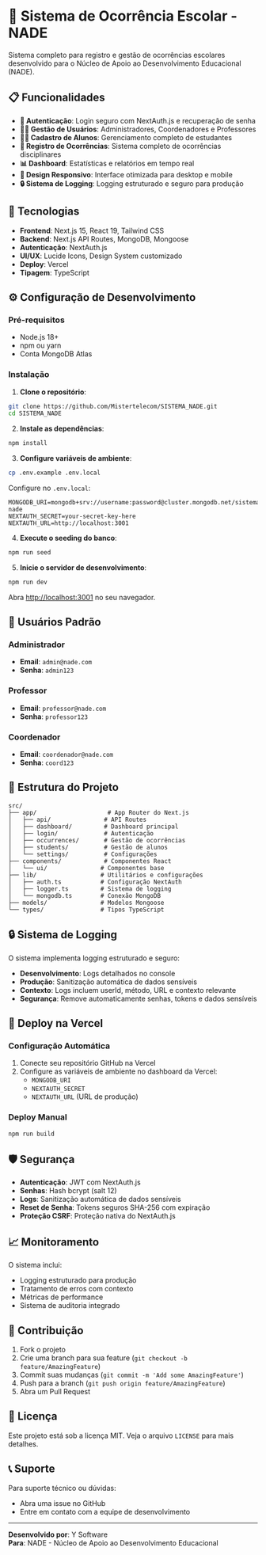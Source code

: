 # 🏫 Sistema de Ocorrência Escolar - NADE

Sistema completo para registro e gestão de ocorrências escolares desenvolvido para o Núcleo de Apoio ao Desenvolvimento Educacional (NADE).

## 📋 Funcionalidades

- **👤 Autenticação**: Login seguro com NextAuth.js e recuperação de senha
- **👨‍🏫 Gestão de Usuários**: Administradores, Coordenadores e Professores
- **👨‍🎓 Cadastro de Alunos**: Gerenciamento completo de estudantes
- **📝 Registro de Ocorrências**: Sistema completo de ocorrências disciplinares
- **📊 Dashboard**: Estatísticas e relatórios em tempo real
- **📱 Design Responsivo**: Interface otimizada para desktop e mobile
- **🔒 Sistema de Logging**: Logging estruturado e seguro para produção

## 🚀 Tecnologias

- **Frontend**: Next.js 15, React 19, Tailwind CSS
- **Backend**: Next.js API Routes, MongoDB, Mongoose
- **Autenticação**: NextAuth.js
- **UI/UX**: Lucide Icons, Design System customizado
- **Deploy**: Vercel
- **Tipagem**: TypeScript

## ⚙️ Configuração de Desenvolvimento

### Pré-requisitos
- Node.js 18+ 
- npm ou yarn
- Conta MongoDB Atlas

### Instalação

1. **Clone o repositório**:
```bash
git clone https://github.com/Mistertelecom/SISTEMA_NADE.git
cd SISTEMA_NADE
```

2. **Instale as dependências**:
```bash
npm install
```

3. **Configure variáveis de ambiente**:
```bash
cp .env.example .env.local
```

Configure no `.env.local`:
```env
MONGODB_URI=mongodb+srv://username:password@cluster.mongodb.net/sistema-nade
NEXTAUTH_SECRET=your-secret-key-here
NEXTAUTH_URL=http://localhost:3001
```

4. **Execute o seeding do banco**:
```bash
npm run seed
```

5. **Inicie o servidor de desenvolvimento**:
```bash
npm run dev
```

Abra [http://localhost:3001](http://localhost:3001) no seu navegador.

## 👤 Usuários Padrão

### Administrador
- **Email**: `admin@nade.com`
- **Senha**: `admin123`

### Professor
- **Email**: `professor@nade.com`
- **Senha**: `professor123`

### Coordenador
- **Email**: `coordenador@nade.com`
- **Senha**: `coord123`

## 📁 Estrutura do Projeto

```
src/
├── app/                    # App Router do Next.js
│   ├── api/               # API Routes
│   ├── dashboard/         # Dashboard principal
│   ├── login/             # Autenticação
│   ├── occurrences/       # Gestão de ocorrências
│   ├── students/          # Gestão de alunos
│   └── settings/          # Configurações
├── components/            # Componentes React
│   └── ui/               # Componentes base
├── lib/                  # Utilitários e configurações
│   ├── auth.ts           # Configuração NextAuth
│   ├── logger.ts         # Sistema de logging
│   └── mongodb.ts        # Conexão MongoDB
├── models/               # Modelos Mongoose
└── types/                # Tipos TypeScript
```

## 🔒 Sistema de Logging

O sistema implementa logging estruturado e seguro:

- **Desenvolvimento**: Logs detalhados no console
- **Produção**: Sanitização automática de dados sensíveis
- **Contexto**: Logs incluem userId, método, URL e contexto relevante
- **Segurança**: Remove automaticamente senhas, tokens e dados sensíveis

## 📱 Deploy na Vercel

### Configuração Automática
1. Conecte seu repositório GitHub na Vercel
2. Configure as variáveis de ambiente no dashboard da Vercel:
   - `MONGODB_URI`
   - `NEXTAUTH_SECRET`
   - `NEXTAUTH_URL` (URL de produção)

### Deploy Manual
```bash
npm run build
```

## 🛡️ Segurança

- **Autenticação**: JWT com NextAuth.js
- **Senhas**: Hash bcrypt (salt 12)
- **Logs**: Sanitização automática de dados sensíveis
- **Reset de Senha**: Tokens seguros SHA-256 com expiração
- **Proteção CSRF**: Proteção nativa do NextAuth.js

## 📈 Monitoramento

O sistema inclui:
- Logging estruturado para produção
- Tratamento de erros com contexto
- Métricas de performance
- Sistema de auditoria integrado

## 🤝 Contribuição

1. Fork o projeto
2. Crie uma branch para sua feature (`git checkout -b feature/AmazingFeature`)
3. Commit suas mudanças (`git commit -m 'Add some AmazingFeature'`)
4. Push para a branch (`git push origin feature/AmazingFeature`)
5. Abra um Pull Request

## 📄 Licença

Este projeto está sob a licença MIT. Veja o arquivo `LICENSE` para mais detalhes.

## 📞 Suporte

Para suporte técnico ou dúvidas:
- Abra uma issue no GitHub
- Entre em contato com a equipe de desenvolvimento

---

**Desenvolvido por**: Y Software  
**Para**: NADE - Núcleo de Apoio ao Desenvolvimento Educacional
